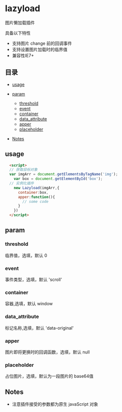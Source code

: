 # lazyload
图片懒加载插件

具备以下特性

 - 支持图片 change 前的回调事件
 - 支持设置图片加载时的临界值
 - 兼容性IE7+

## 目录
- [usage](#usage)
- [param](#param)
  - [threshold](#threshold)
  - [event](#event)
  - [container](#container)
  - [data_attribute](#data_attribute)
  - [apper](#apper)
  - [placeholder](#placeholder)

- [Notes](#Notes)
## usage
```html
  <script>
  // 获取目标对象
  var imgArr = document.getElementsByTagName('img');
	var box = document.getElementById('box');
  // 实例化插件
    new Lazyload(imgArr,{
      container:box,
      apper:function(){
        // some code
      }
    })
  </script>
```
## param
### threshold
临界值，选填，默认 0
### event
事件类型，选填，默认 'scroll'
### container
容器,选填，默认 window
### data_attribute
标记名称,选填，默认 'data-original'
### apper
图片即将更换时的回调函数，选填，默认 null
### placeholder
占位图片，选填，默认为一段图片的 base64值 

## Notes
 - 注意插件接受的参数都为原生 javaScript 对象
